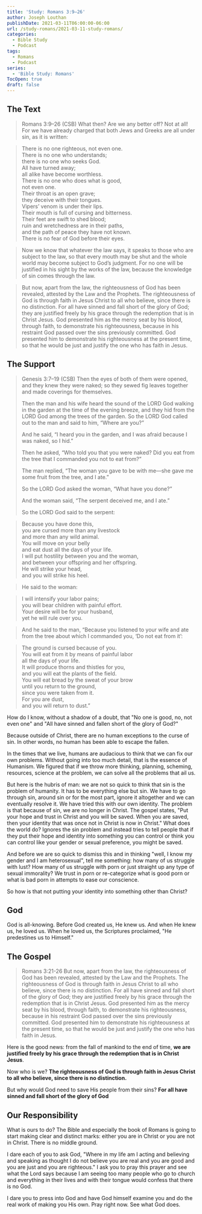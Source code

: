 ```yaml
---
title: 'Study: Romans 3:9–26'
author: Joseph Louthan
publishDate: 2021-03-11T06:00:00-06:00
url: /study-romans/2021-03-11-study-romans/
categories:
  - Bible Study
  - Podcast
tags:
  - Romans
  - Podcast
series:
  - 'Bible Study: Romans'
TocOpen: true
draft: false
---
```


## The Text

> Romans 3:9–26 (CSB) What then? Are we any better off? Not at all! For we have already charged that both Jews and Greeks are all under sin, as it is written:

> There is no one righteous, not even one.  
> There is no one who understands;  
> there is no one who seeks God.  
> All have turned away;  
> all alike have become worthless.  
> There is no one who does what is good,  
> not even one.  
> Their throat is an open grave;  
> they deceive with their tongues.  
> Vipers’ venom is under their lips.  
> Their mouth is full of cursing and bitterness.  
> Their feet are swift to shed blood;  
> ruin and wretchedness are in their paths,  
> and the path of peace they have not known.  
> There is no fear of God before their eyes.  

> Now we know that whatever the law says, it speaks to those who are subject to the law, so that every mouth may be shut and the whole world may become subject to God’s judgment. For no one will be justified in his sight by the works of the law, because the knowledge of sin comes through the law.

> But now, apart from the law, the righteousness of God has been revealed, attested by the Law and the Prophets. The righteousness of God is through faith in Jesus Christ to all who believe, since there is no distinction. For all have sinned and fall short of the glory of God; they are justified freely by his grace through the redemption that is in Christ Jesus. God presented him as the mercy seat by his blood, through faith, to demonstrate his righteousness, because in his restraint God passed over the sins previously committed. God presented him to demonstrate his righteousness at the present time, so that he would be just and justify the one who has faith in Jesus.

## The Support

> Genesis 3:7–19 (CSB) Then the eyes of both of them were opened, and they knew they were naked; so they sewed fig leaves together and made coverings for themselves.
>
> Then the man and his wife heard the sound of the LORD God walking in the garden at the time of the evening breeze, and they hid from the LORD God among the trees of the garden. So the LORD God called out to the man and said to him, “Where are you?”
>
> And he said, “I heard you in the garden, and I was afraid because I was naked, so I hid.”
>
> Then he asked, “Who told you that you were naked? Did you eat from the tree that I commanded you not to eat from?”
>
>The man replied, “The woman you gave to be with me—she gave me some fruit from the tree, and I ate.”
>
> So the LORD God asked the woman, “What have you done?”
>
> And the woman said, “The serpent deceived me, and I ate.”
>
> So the LORD God said to the serpent:

> Because you have done this,  
> you are cursed more than any livestock  
> and more than any wild animal.  
> You will move on your belly  
> and eat dust all the days of your life.  
> I will put hostility between you and the woman,  
> and between your offspring and her offspring.  
> He will strike your head,  
> and you will strike his heel.  
  
> He said to the woman:  
  
> I will intensify your labor pains;  
> you will bear children with painful effort.  
> Your desire will be for your husband,  
> yet he will rule over you.  

> And he said to the man, “Because you listened to your wife and ate from the tree about which I commanded you, ‘Do not eat from it’:

> The ground is cursed because of you.  
> You will eat from it by means of painful labor  
> all the days of your life.  
> It will produce thorns and thistles for you,  
> and you will eat the plants of the field.  
> You will eat bread by the sweat of your brow  
> until you return to the ground,  
> since you were taken from it.  
> For you are dust,  
> and you will return to dust.”  

How do I know, without a shadow of a doubt, that "No one is good, no, not even one" and "All have sinned and fallen short of the glory of God?"

Because outside of Christ, there are no human exceptions to the curse of sin. In other words, no human has been able to escape the fallen.

In the times that we live, humans are audacious to think that we can fix our own problems. Without going into too much detail, that is the essence of Humanism.  We figured that if we throw more thinking, planning, scheming, resources, science at the problem, we can solve all the problems that ail us.

But here is the hubris of man: we are not so quick to think that sin is the problem of humanity. It has to be everything else but sin.  We have to go through sin, around sin or for the most part, ignore it altogether and we can eventually resolve it. We have tried this with our own identity. The problem is that because of sin, we are no longer in Christ. The gospel states, "Put your hope and trust in Christ and you will be saved. When you are saved, then your identity that was once not in Christ is now in Christ."  What does the world do? Ignores the sin problem and instead tries to tell people that if they put their hope and identity into something you can control or think you can control like your gender or sexual preference, you might be saved.

And before we are so quick to dismiss this and in thinking "well, I know my gender and I am heterosexual", tell me something: how many of us struggle with lust? How many of us struggle with porn or just straight up any type of sexual immorality? We trust in porn or re-categorize what is good porn or what is bad porn in attempts to ease our conscience.

So how is that not putting your identity into something other than Christ?

## God

God is all-knowing. Before God created us, He knew us. And when He knew us, he loved us. When he loved us, the Scriptures proclaimed, "He predestines us to Himself."

## The Gospel

> Romans 3:21-26 But now, apart from the law, the righteousness of God has been revealed, attested by the Law and the Prophets. The righteousness of God is through faith in Jesus Christ to all who believe, since there is no distinction. For all have sinned and fall short of the glory of God; they are justified freely by his grace through the redemption that is in Christ Jesus. God presented him as the mercy seat by his blood, through faith, to demonstrate his righteousness, because in his restraint God passed over the sins previously committed. God presented him to demonstrate his righteousness at the present time, so that he would be just and justify the one who has faith in Jesus.

Here is the good news: from the fall of mankind to the end of time, **we are justified freely by his grace through the redemption that is in Christ Jesus**. 

Now who is we? **The righteousness of God is through faith in Jesus Christ to all who believe, since there is no distinction.** 

But why would God need to save His people from their sins? **For all have sinned and fall short of the glory of God**

## Our Responsibility

What is ours to do? The Bible and especially the book of Romans is going to start making clear and distinct marks: either you are in Christ or you are not in Christ. There is no middle ground.

I dare each of you to ask God, "Where in my life am I acting and believing and speaking as thought I do not believe you are real and you are good and you are just and you are righteous."  I ask you to pray this prayer and see what the Lord says because I am seeing too many people who go to church and everything in their lives and with their tongue would confess that there is no God.

I dare you to press into God and have God himself examine you and do the real work of making you His own. Pray right now. See what God does.
